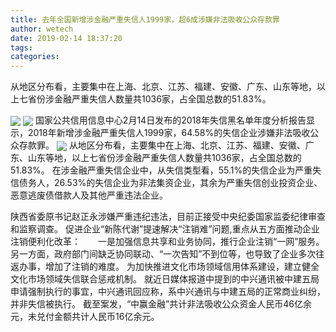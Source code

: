```yaml
---
title: 去年全国新增涉金融严重失信人1999家，超6成涉嫌非法吸收公众存款罪
author: wetech
date: 2019-02-14 18:37:20
tags: 
categories: 
---
```

从地区分布看，主要集中在上海、北京、江苏、福建、安徽、广东、山东等地，以上七省份涉金融严重失信人数量共1036家，占全国总数的51.83%。
<!-- more -->
<img align="center" border="0" src="https://imgcdn.yicai.com/uppics/images/2019/02/c2bb34d9503cf14c881a95ffeb6329d0.jpg" />
<img align="center" border="0" src="https://imgcdn.yicai.com/uppics/images/2019/02/9eeb38bbc53e55e6ac46de5eeddf2a34.jpg" />
国家公共信用信息中心2月14日发布的2018年失信黑名单年度分析报告显示，2018年新增涉金融严重失信人1999家，64.58%的失信企业涉嫌非法吸收公众存款罪。
<img align="center" border="0" src="https://imgcdn.yicai.com/uppics/images/2019/02/5e363a7ba3494e1c760f2f2cd8a82b52.jpg" />
从地区分布看，主要集中在上海、北京、江苏、福建、安徽、广东、山东等地，以上七省份涉金融严重失信人数量共1036家，占全国总数的51.83%。
在涉金融严重失信企业中，从失信类型看，55.1%的失信企业为严重失信债务人，26.53%的失信企业为非法集资企业，其余为严重失信创业投资企业、恶意逃废债借款人及其他严重违法企业。
 
 
陕西省委原书记赵正永涉嫌严重违纪违法，目前正接受中央纪委国家监委纪律审查和监察调查。
促进企业“新陈代谢”提速解决“注销难”问题,重点从五方面推动企业注销便利化改革：　　一是加强信息共享和业务协同，推行企业注销“一网”服务。另一方面，政府部门间缺乏协同联动、“一次告知”不到位等，也导致了企业多次往返办事，增加了注销的难度。
为加快推进文化市场领域信用体系建设，建立健全文化市场领域失信联合惩戒机制。
就近日媒体报道中提到的中兴通讯被中建五局申请强制执行的事宜，中兴通讯回应称，系中兴通讯与中建五局的正常商业纠纷，并非失信被执行。
截至案发，“中赢金融”共计非法吸收公众资金人民币46亿余元，未兑付金额共计人民币16亿余元。
